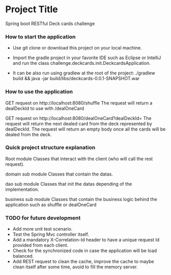 # Project Title

Spring boot RESTful Deck cards challenge

### How to start the application

- Use git clone or download this project on your local machine.

- Import the gradle project in your favorite IDE such as Eclipse or IntelliJ and run the class challenge.deckcards.init.DeckcardsApplication.

- It can be also run using gradlew at the root of the project: ./gradlew build && java -jar build/libs/deckcards-0.0.1-SNAPSHOT.war

### How to use the application

GET request on http://localhost:8080/shuffle
	The request will return a dealDeckId to use with /dealOneCard

GET request on http://localhost:8080/dealOneCard?dealDeckId=<dealDeckId from shuffle call>
	The request will return the next dealed card from the deck represented by dealDeckId.
	The request will return an empty body once all the cards will be dealed from the deck.

### Quick project structure explanation

Root module
	Classes that interact with the client (who will call the rest request).
	
domain sub module
	Classes that contain the datas.
	
dao sub module
	Classes that init the datas depending of the implementation.
	
business sub module
	Classes that contain the business logic behind the application such as shuffle or dealOneCard
	
### TODO for future development

- Add more unit test scenario.
- Test the Spring Mvc controller itself.
- Add a mandatory X-Correlation-Id header to have a unique request Id provided from each client.
- Check for the synchronized code in case the application will be load balanced.
- Add REST request to clean the cache, improve the cache to maybe clean itself after some time, avoid to fill the memory server.



